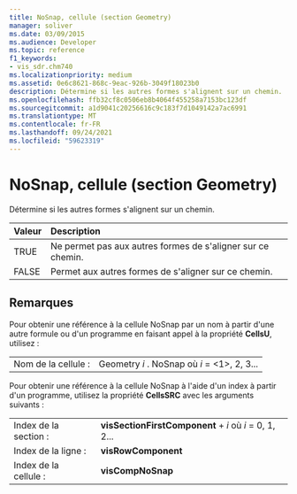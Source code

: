 ```yaml
---
title: NoSnap, cellule (section Geometry)
manager: soliver
ms.date: 03/09/2015
ms.audience: Developer
ms.topic: reference
f1_keywords:
- vis_sdr.chm740
ms.localizationpriority: medium
ms.assetid: 0e6c8621-868c-9eac-926b-3049f18023b0
description: Détermine si les autres formes s'alignent sur un chemin.
ms.openlocfilehash: ffb32cf8c0506eb8b4064f455258a7153bc123df
ms.sourcegitcommit: a1d9041c20256616c9c183f7d1049142a7ac6991
ms.translationtype: MT
ms.contentlocale: fr-FR
ms.lasthandoff: 09/24/2021
ms.locfileid: "59623319"
---
```

# <a name="nosnap-cell-geometry-section"></a>NoSnap, cellule (section Geometry)

Détermine si les autres formes s'alignent sur un chemin.
  
|**Valeur**|**Description**|
|:-----|:-----|
| TRUE  <br/> | Ne permet pas aux autres formes de s'aligner sur ce chemin.  <br/> |
| FALSE  <br/> | Permet aux autres formes de s'aligner sur ce chemin.  <br/> |
   
## <a name="remarks"></a>Remarques

Pour obtenir une référence à la cellule NoSnap par un nom à partir d'une autre formule ou d'un programme en faisant appel à la propriété **CellsU**, utilisez : 
  
|||
|:-----|:-----|
| Nom de la cellule :  <br/> | Geometry  *i*  . NoSnap où  *i*  = <1>, 2, 3...  <br/> |
   
Pour obtenir une référence à la cellule NoSnap à l'aide d'un index à partir d'un programme, utilisez la propriété **CellsSRC** avec les arguments suivants : 
  
|||
|:-----|:-----|
| Index de la section :  <br/> |**visSectionFirstComponent**  +   *i* où *i* = 0, 1, 2...  <br/> |
| Index de la ligne :  <br/> |**visRowComponent** <br/> |
| Index de la cellule :  <br/> |**visCompNoSnap** <br/> |
   

